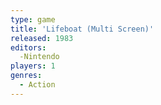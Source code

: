 ```yaml
---
type: game
title: 'Lifeboat (Multi Screen)'
released: 1983
editors: 
  -Nintendo
players: 1
genres:
  - Action
---
```

